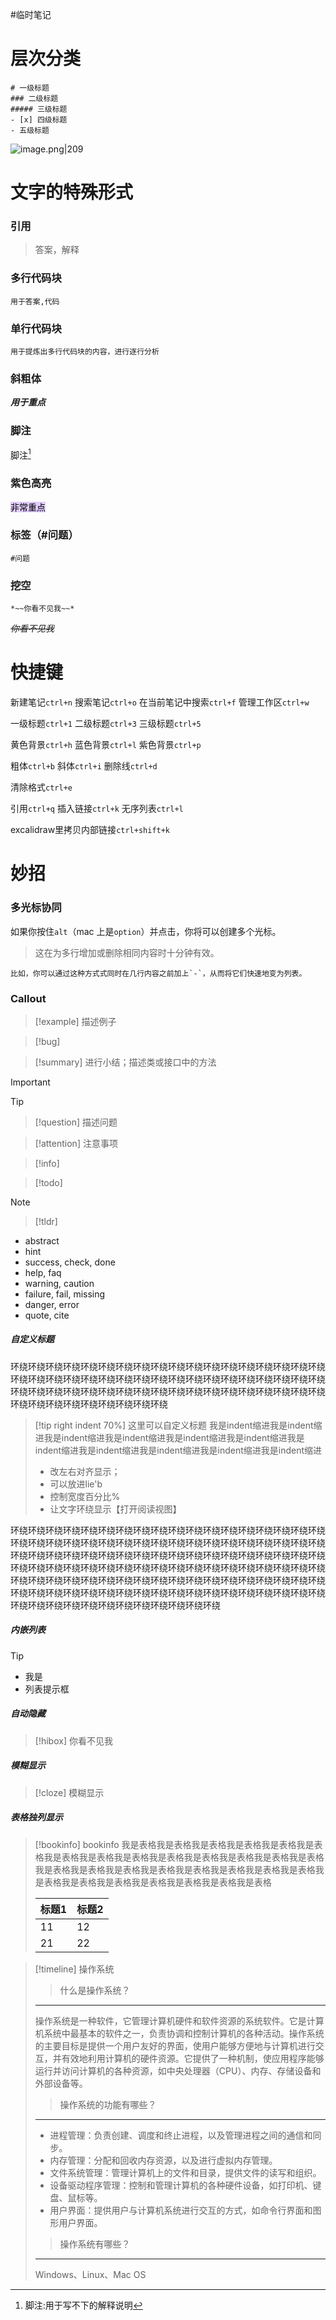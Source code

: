 #临时笔记 
# 层次分类
```
# 一级标题
### 二级标题
##### 三级标题
- [x] 四级标题
- 五级标题
```

![image.png|209](https://obsidian-1307744200.cos.ap-guangzhou.myqcloud.com/%E5%9B%BE%E7%89%87/20230710211242.png)
# 文字的特殊形式
### 引用
> 答案，解释
### 多行代码块
```
用于答案,代码
```
### 单行代码块
`用于提炼出多行代码块的内容，进行逐行分析`
### 斜粗体
***用于重点***
### 脚注
脚注[^1]

[^1]:脚注:用于写不下的解释说明
### 紫色高亮

<mark style="background: #D2B3FFA6;">非常重点</mark>
### 标签（#问题）
```
#问题
```
### 挖空
```
*~~你看不见我~~*
```
*~~你看不见我~~*

# 快捷键

新建笔记`ctrl+n`
搜索笔记`ctrl+o`
在当前笔记中搜索`ctrl+f`
管理工作区`ctrl+w`

一级标题`ctrl+1`
二级标题`ctrl+3`
三级标题`ctrl+5`

黄色背景`ctrl+h`
蓝色背景`ctrl+l`
紫色背景`ctrl+p`

粗体`ctrl+b`
斜体`ctrl+i`
删除线`ctrl+d`

清除格式`ctrl+e`

引用`ctrl+q`
插入链接`ctrl+k`
无序列表`ctrl+l`

excalidraw里拷贝内部链接`ctrl+shift+k`

# 妙招

### 多光标协同

如果你按住`alt`（mac 上是`option`）并点击，你将可以创建多个光标。
> 这在为多行增加或删除相同内容时十分钟有效。
```
比如，你可以通过这种方式式同时在几行内容之前加上`-`，从而将它们快速地变为列表。
```


### Callout
> [!example] 
> 描述例子

> [!bug] 

> [!summary] 
> 进行小结；描述类或接口中的方法

> [!important] 

> [!tip]

> [!question] 
> 描述问题

> [!attention] 
> 注意事项

> [!info]
> 

> [!todo] 

> [!note] 

> [!tldr] 

- abstract
- hint
- success, check, done
-  help, faq
- warning, caution
- failure, fail, missing
- danger, error
- quote, cite

##### 自定义标题
环绕环绕环绕环绕环绕环绕环绕环绕环绕环绕环绕环绕环绕环绕环绕环绕环绕环绕环绕环绕环绕环绕环绕环绕环绕环绕环绕环绕环绕环绕环绕环绕环绕环绕环绕环绕环绕环绕环绕环绕环绕环绕环绕环绕环绕环绕环绕环绕环绕环绕环绕环绕环绕环绕环绕环绕环绕环绕环绕环绕环绕环绕环绕
>[!tip right indent 70%] 这里可以自定义标题
>我是indent缩进我是indent缩进我是indent缩进我是indent缩进我是indent缩进我是indent缩进我是indent缩进我是indent缩进我是indent缩进我是indent缩进我是indent缩进
>- 改左右对齐显示；
>- 可以放进lie'b
>- 控制宽度百分比%
>- 让文字环绕显示【打开阅读视图】

环绕环绕环绕环绕环绕环绕环绕环绕环绕环绕环绕环绕环绕环绕环绕环绕环绕环绕环绕环绕环绕环绕环绕环绕环绕环绕环绕环绕环绕环绕环绕环绕环绕环绕环绕环绕环绕环绕环绕环绕环绕环绕环绕环绕环绕环绕环绕环绕环绕环绕环绕环绕环绕环绕环绕环绕环绕环绕环绕环绕环绕环绕环绕环绕环绕环绕环绕环绕环绕环绕环绕环绕环绕环绕环绕环绕环绕环绕环绕环绕环绕环绕环绕环绕环绕环绕环绕环绕环绕环绕环绕环绕环绕环绕环绕环绕环绕环绕环绕环绕环绕环绕环绕环绕环绕环绕环绕环绕环绕环绕环绕环绕环绕环绕环绕环绕环绕环绕环绕环绕
##### 内嵌列表
>[!tip] 
>- 我是
>- 列表提示框
##### 自动隐藏
>[!hibox]
>你看不见我
##### 模糊显示
>[!cloze]
>模糊显示
##### 表格独列显示
>[!bookinfo] bookinfo
>我是表格我是表格我是表格我是表格我是表格我是表格我是表格我是表格我是表格我是表格我是表格我是表格我是表格我是表格我是表格我是表格我是表格我是表格我是表格我是表格我是表格我是表格我是表格我是表格我是表格我是表格我是表格我是表格我是表格
>
>| **标题1** | **标题2** |
>| -- | -- | 
>| 11 | 12 | 
>| 21 | 22 |

>[!timeline] 操作系统
>>什么是操作系统？
>---
>操作系统是一种软件，它管理计算机硬件和软件资源的系统软件。它是计算机系统中最基本的软件之一，负责协调和控制计算机的各种活动。操作系统的主要目标是提供一个用户友好的界面，使用户能够方便地与计算机进行交互，并有效地利用计算机的硬件资源。它提供了一种机制，使应用程序能够运行并访问计算机的各种资源，如中央处理器（CPU）、内存、存储设备和外部设备等。
>
>>操作系统的功能有哪些？
>---
>- 进程管理：负责创建、调度和终止进程，以及管理进程之间的通信和同步。
>- 内存管理：分配和回收内存资源，以及进行虚拟内存管理。
>- 文件系统管理：管理计算机上的文件和目录，提供文件的读写和组织。
>- 设备驱动程序管理：控制和管理计算机的各种硬件设备，如打印机、键盘、鼠标等。
>- 用户界面：提供用户与计算机系统进行交互的方式，如命令行界面和图形用户界面。
>
>>操作系统有哪些？
>---
>Windows、Linux、Mac OS






